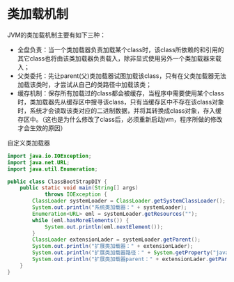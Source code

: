 # 类加载机制
JVM的类加载机制主要有如下三种：
- 全盘负责：当一个类加载器负责加载某个class时，该class所依赖的和引用的其它class也将由该类加载器负责载入，除非显式使用另外一个类加载器来载入；  
- 父类委托：先让parent(父)类加载器试图加载该class，只有在父类加载器无法加载该类时，才尝试从自己的类路径中加载该类；  
- 缓存机制：保存所有加载过的class都会被缓存，当程序中需要使用某个class时，类加载器先从缓存区中搜寻该class，只有当缓存区中不存在该class对象时，系统才会读取该类对应的二进制数据，并将其转换成class对象，存入缓存区中。（这也是为什么修改了class后，必须重新启动jvm，程序所做的修改才会生效的原因）

自定义类加载器
```java
import java.io.IOException;
import java.net.URL;
import java.util.Enumeration;

public class ClassBootStrapDIY {
    public static void main(String[] args)
            throws IOException {
        ClassLoader systemLoader = ClassLoader.getSystemClassLoader();
        System.out.println("系统类加载器：" + systemLoader);
        Enumeration<URL> eml = systemLoader.getResources("");
        while (eml.hasMoreElements()) {
            System.out.println(eml.nextElement());
        }
        ClassLoader extensionLader = systemLoader.getParent();
        System.out.println("扩展类加载器：" + extensionLader);
        System.out.println("扩展类加载器路径：" + System.getProperty("java.ext.dirs"));
        System.out.println("扩展类加载器parent：" + extensionLader.getParent());
    }
}

```